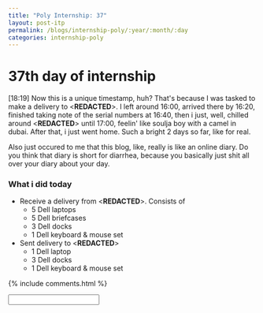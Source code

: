 ```yaml
---
title: "Poly Internship: 37"
layout: post-itp
permalink: /blogs/internship-poly/:year/:month/:day
categories: internship-poly
---
```

# 37th day of internship

<span class="timestamp">[18:19]</span> Now this is a unique timestamp, huh? That's because I was tasked to make a delivery to <span ondblclick="this.innerHTML='Export Trading Group'"><**REDACTED**></span>. I left around <span class="timestamp">16:00</span>, arrived there by <span class="timestamp">16:20</span>, finished taking note of the serial numbers at <span class="timestamp">16:40</span>, then i just, well, chilled around <span ondblclick="this.innerHTML='Tanjong Pagar'"><**REDACTED**></span> until <span class="timestamp">17:00</span>, feelin' like soulja boy with a camel in dubai. After that, i just went home. Such a bright 2 days so far, like for real.

Also just occured to me that this blog, like, really is like an online diary. Do you think that diary is short for diarrhea, because you basically just shit all over your diary about your day.

### What i did today
* Receive a delivery from <span ondblclick="this.innerHTML='Ingram Micro'"><**REDACTED**></span>. Consists of
    * 5 Dell laptops
    * 5 Dell briefcases
    * 3 Dell docks
    * 1 Dell keyboard & mouse set
* Sent delivery to <span ondblclick="this.innerHTML='Export Trading Group'"><**REDACTED**></span>
    * 1 Dell laptop
    * 3 Dell docks
    * 1 Dell keyboard & mouse set


{% include comments.html %}

<input id="password-input" type="password" class="text-secret" onkeyup="unlock()">

<span class="disable-selection" id="truth" style="display:block;"></span>